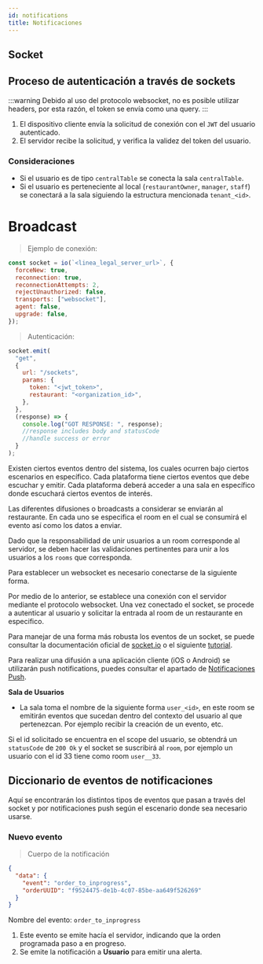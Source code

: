 ```yaml
---
id: notifications
title: Notificaciones
---
```


## Socket

## Proceso de autenticación a través de sockets

:::warning
Debido al uso del protocolo websocket, no es posible utilizar headers, por esta razón, el token se envía como una query.
:::

1. El dispositivo cliente envía la solicitud de conexión con el `JWT` del usuario autenticado.
2. El servidor recibe la solicitud, y verifica la validez del token del usuario.

### Consideraciones

- Si el usuario es de tipo `centralTable` se conecta la sala `centralTable`.
- Si el usuario es perteneciente al local (`restaurantOwner`, `manager`, `staff`) se conectará a la sala siguiendo la estructura mencionada `tenant_<id>`.

# Broadcast

> Ejemplo de conexión:

```javascript
const socket = io(`<linea_legal_server_url>`, {
  forceNew: true,
  reconnection: true,
  reconnectionAttempts: 2,
  rejectUnauthorized: false,
  transports: ["websocket"],
  agent: false,
  upgrade: false,
});
```

> Autenticación:

```js
socket.emit(
  "get",
  {
    url: "/sockets",
    params: {
      token: "<jwt_token>",
      restaurant: "<organization_id>",
    },
  },
  (response) => {
    console.log("GOT RESPONSE: ", response);
    //response includes body and statusCode
    //handle success or error
  }
);
```

Existen ciertos eventos dentro del sistema, los cuales ocurren bajo ciertos escenarios en específico. Cada plataforma tiene ciertos eventos que debe escuchar y emitir. Cada plataforma deberá acceder a una sala en específico donde escuchará ciertos eventos de interés.

Las diferentes difusiones o broadcasts a considerar se enviarán al restaurante.
En cada uno se especifica el room en el cual se consumirá el evento así como los datos a enviar.

Dado que la responsabilidad de unir usuarios a un room corresponde al servidor, se deben hacer las validaciones pertinentes para unir a los usuarios a los `rooms` que corresponda.

Para establecer un websocket es necesario conectarse de la siguiente forma.

Por medio de lo anterior, se establece una conexión con el servidor mediante el protocolo websocket. Una vez conectado el socket, se procede a autenticar al usuario y solicitar la entrada al room de un restaurante en especifico.

Para manejar de una forma más robusta los eventos de un socket, se puede consultar la documentación oficial de [socket.io](https://socket.io/docs) o el siguiente [tutorial](https://www.tutorialspoint.com/socket.io/socket.io_error_handling.htm).

Para realizar una difusión a una aplicación cliente (iOS o Android) se utilizarán push notifications, puedes consultar el apartado de <a href="#notificaciones-push">Notificaciones Push</a>.

**Sala de Usuarios**

- La sala toma el nombre de la siguiente forma `user_<id>`, en este room se emitirán eventos que sucedan dentro del contexto del usuario al que pertenezcan. Por ejemplo recibir la creación de un evento, etc.

Si el id solicitado se encuentra en el scope del usuario, se obtendrá un `statusCode` de `200 Ok` y el socket se suscribirá al `room`, por ejemplo un usuario con el id 33 tiene como room `user__33`.

<!-- ............................................................................ -->

## Diccionario de eventos de notificaciones

Aquí se encontrarán los distintos tipos de eventos que pasan a través del socket y por notificaciones push según el escenario donde sea necesario usarse.

### Nuevo evento

> Cuerpo de la notificación

```json
{
  "data": {
    "event": "order_to_inprogress",
    "orderUUID": "f9524475-de1b-4c07-85be-aa649f526269"
  }
}
```

Nombre del evento: `order_to_inprogress`

1. Este evento se emite hacía el servidor, indicando que la orden programada paso a en progreso.
2. Se emite la notificación a **Usuario** para emitir una alerta.